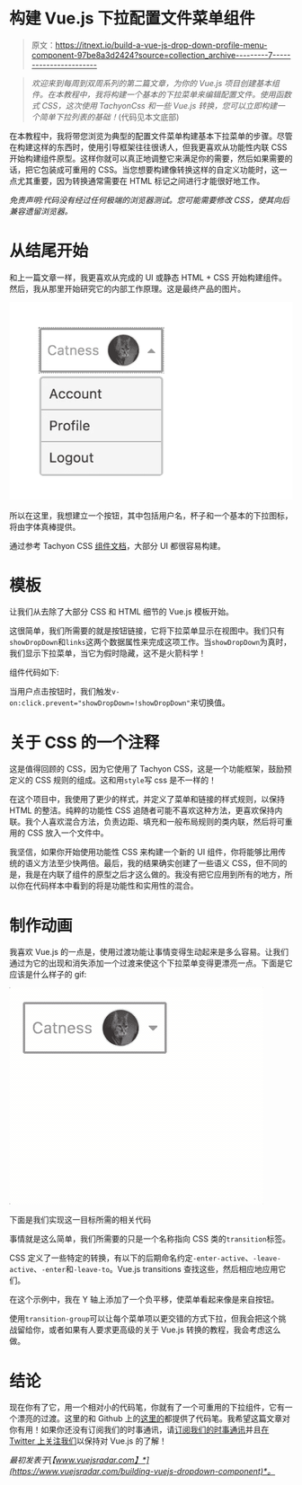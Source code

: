 # 构建 Vue.js 下拉配置文件菜单组件

> 原文：<https://itnext.io/build-a-vue-js-drop-down-profile-menu-component-97be8a3d2424?source=collection_archive---------7----------------------->

> *欢迎来到每周到双周系列的第二篇文章，为你的 Vue.js 项目创建基本组件。在本教程中，我将构建一个基本的下拉菜单来编辑配置文件。使用函数式 CSS，这次使用 TachyonCss 和一些 Vue.js 转换，您可以立即构建一个简单下拉列表的基础！*(代码见本文底部)

在本教程中，我将带您浏览为典型的配置文件菜单构建基本下拉菜单的步骤。尽管在构建这样的东西时，使用引导框架往往很诱人，但我更喜欢从功能性内联 CSS 开始构建组件原型。这样你就可以真正地调整它来满足你的需要，然后如果需要的话，把它包装成可重用的 CSS。当您想要构建像转换这样的自定义功能时，这一点尤其重要，因为转换通常需要在 HTML 标记之间进行才能很好地工作。

*免责声明:代码没有经过任何极端的浏览器测试。您可能需要修改 CSS，使其向后兼容遗留浏览器。*

# 从结尾开始

和上一篇文章一样，我更喜欢从完成的 UI 或静态 HTML + CSS 开始构建组件。然后，我从那里开始研究它的内部工作原理。这是最终产品的图片。

![](img/27b5b8abf721c93ca6b7340b3370e546.png)

所以在这里，我想建立一个按钮，其中包括用户名，杯子和一个基本的下拉图标，将由字体真棒提供。

通过参考 Tachyon CSS [组件文档](http://tachyons.io/components/)，大部分 UI 都很容易构建。

# 模板

让我们从去除了大部分 CSS 和 HTML 细节的 Vue.js 模板开始。

这很简单，我们所需要的就是按钮链接，它将下拉菜单显示在视图中。我们只有`showDropDown`和`links`这两个数据属性来完成这项工作。当`showDropDown`为真时，我们显示下拉菜单，当它为假时隐藏，这不是火箭科学！

组件代码如下:

当用户点击按钮时，我们触发`v-on:click.prevent="showDropDown=!showDropDown"`来切换值。

# 关于 CSS 的一个注释

这是值得回顾的 CSS，因为它使用了 Tachyon CSS，这是一个功能框架，鼓励预定义的 CSS 规则的组成。这和用`style`写 css 是不一样的！

在这个项目中，我使用了更少的样式，并定义了菜单和链接的样式规则，以保持 HTML 的整洁。纯粹的功能性 CSS 追随者可能不喜欢这种方法，更喜欢保持内联。我个人喜欢混合方法，负责边距、填充和一般布局规则的类内联，然后将可重用的 CSS 放入一个文件中。

我坚信，如果你开始使用功能性 CSS 来构建一个新的 UI 组件，你将能够比用传统的语义方法至少快两倍。最后，我的结果确实创建了一些语义 CSS，但不同的是，我是在内联了组件的原型之后才这么做的。我没有把它应用到所有的地方，所以你在代码样本中看到的将是功能性和实用性的混合。

# 制作动画

我喜欢 Vue.js 的一点是，使用过渡功能让事情变得生动起来是多么容易。让我们通过为它的出现和消失添加一个过渡来使这个下拉菜单变得更漂亮一点。下面是它应该是什么样子的 gif:

![](img/4561d518255bee0bdc90e7dbfab370c4.png)

下面是我们实现这一目标所需的相关代码

事情就是这么简单，我们所需要的只是一个名称指向 CSS 类的`transition`标签。

CSS 定义了一些特定的转换，有以下的后期命名约定`-enter-active`、`-leave-active`、`-enter`和`-leave-to`。Vue.js transitions 查找这些，然后相应地应用它们。

在这个示例中，我在 Y 轴上添加了一个负平移，使菜单看起来像是来自按钮。

使用`transition-group`可以让每个菜单项以更交错的方式下拉，但我会把这个挑战留给你，或者如果有人要求更高级的关于 Vue.js 转换的教程，我会考虑这么做。

# 结论

现在你有了它，用一个相对小的代码笔，你就有了一个可重用的下拉组件，它有一个漂亮的过渡。这里的和 Github 上的[这里的](https://github.com/andreliem/vuesnippets/tree/master/vue-dropdown)都提供了代码笔。我希望这篇文章对你有用！如果你还没有订阅我们的时事通讯，请[订阅我们的时事通讯](http://newsletter.vuejsradar.com/)并且[在 Twitter 上关注我们](https://twitter.com/vuejsradar)以保持对 Vue.js 的了解！

*最初发表于*[*【www.vuejsradar.com】*](https://www.vuejsradar.com/building-vuejs-dropdown-component)*。*